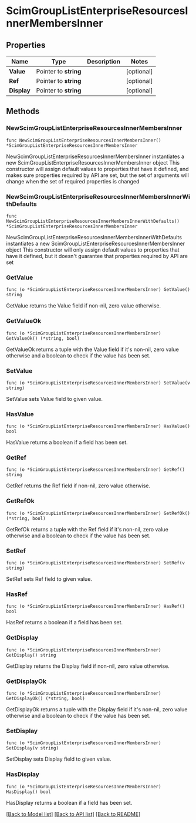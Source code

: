 # ScimGroupListEnterpriseResourcesInnerMembersInner

## Properties

Name | Type | Description | Notes
------------ | ------------- | ------------- | -------------
**Value** | Pointer to **string** |  | [optional] 
**Ref** | Pointer to **string** |  | [optional] 
**Display** | Pointer to **string** |  | [optional] 

## Methods

### NewScimGroupListEnterpriseResourcesInnerMembersInner

`func NewScimGroupListEnterpriseResourcesInnerMembersInner() *ScimGroupListEnterpriseResourcesInnerMembersInner`

NewScimGroupListEnterpriseResourcesInnerMembersInner instantiates a new ScimGroupListEnterpriseResourcesInnerMembersInner object
This constructor will assign default values to properties that have it defined,
and makes sure properties required by API are set, but the set of arguments
will change when the set of required properties is changed

### NewScimGroupListEnterpriseResourcesInnerMembersInnerWithDefaults

`func NewScimGroupListEnterpriseResourcesInnerMembersInnerWithDefaults() *ScimGroupListEnterpriseResourcesInnerMembersInner`

NewScimGroupListEnterpriseResourcesInnerMembersInnerWithDefaults instantiates a new ScimGroupListEnterpriseResourcesInnerMembersInner object
This constructor will only assign default values to properties that have it defined,
but it doesn't guarantee that properties required by API are set

### GetValue

`func (o *ScimGroupListEnterpriseResourcesInnerMembersInner) GetValue() string`

GetValue returns the Value field if non-nil, zero value otherwise.

### GetValueOk

`func (o *ScimGroupListEnterpriseResourcesInnerMembersInner) GetValueOk() (*string, bool)`

GetValueOk returns a tuple with the Value field if it's non-nil, zero value otherwise
and a boolean to check if the value has been set.

### SetValue

`func (o *ScimGroupListEnterpriseResourcesInnerMembersInner) SetValue(v string)`

SetValue sets Value field to given value.

### HasValue

`func (o *ScimGroupListEnterpriseResourcesInnerMembersInner) HasValue() bool`

HasValue returns a boolean if a field has been set.

### GetRef

`func (o *ScimGroupListEnterpriseResourcesInnerMembersInner) GetRef() string`

GetRef returns the Ref field if non-nil, zero value otherwise.

### GetRefOk

`func (o *ScimGroupListEnterpriseResourcesInnerMembersInner) GetRefOk() (*string, bool)`

GetRefOk returns a tuple with the Ref field if it's non-nil, zero value otherwise
and a boolean to check if the value has been set.

### SetRef

`func (o *ScimGroupListEnterpriseResourcesInnerMembersInner) SetRef(v string)`

SetRef sets Ref field to given value.

### HasRef

`func (o *ScimGroupListEnterpriseResourcesInnerMembersInner) HasRef() bool`

HasRef returns a boolean if a field has been set.

### GetDisplay

`func (o *ScimGroupListEnterpriseResourcesInnerMembersInner) GetDisplay() string`

GetDisplay returns the Display field if non-nil, zero value otherwise.

### GetDisplayOk

`func (o *ScimGroupListEnterpriseResourcesInnerMembersInner) GetDisplayOk() (*string, bool)`

GetDisplayOk returns a tuple with the Display field if it's non-nil, zero value otherwise
and a boolean to check if the value has been set.

### SetDisplay

`func (o *ScimGroupListEnterpriseResourcesInnerMembersInner) SetDisplay(v string)`

SetDisplay sets Display field to given value.

### HasDisplay

`func (o *ScimGroupListEnterpriseResourcesInnerMembersInner) HasDisplay() bool`

HasDisplay returns a boolean if a field has been set.


[[Back to Model list]](../README.md#documentation-for-models) [[Back to API list]](../README.md#documentation-for-api-endpoints) [[Back to README]](../README.md)


